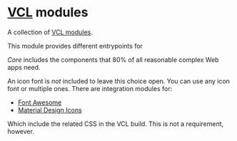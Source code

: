 # [VCL](https://vcl.github.io/) modules

A collection of [VCL modules](https://github.com/vcl).

This module provides different entrypoints for 

_Core_ includes the components that 80% of all reasonable complex Web apps need.

An icon font is _not_ included to leave this choice open.
You can use any icon font or multiple ones.
There are integration modules for:

- [Font Awesome](https://github.com/vcl/font-awesome)
- [Material Design Icons](https://github.com/vcl/material-design-icons)

Which include the related CSS in the VCL build. This is not a requirement,
however.
